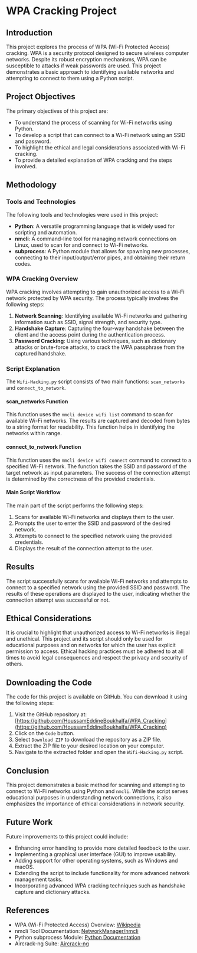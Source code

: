 # WPA Cracking Project

## Introduction
This project explores the process of WPA (Wi-Fi Protected Access) cracking. WPA is a security protocol designed to secure wireless computer networks. Despite its robust encryption mechanisms, WPA can be susceptible to attacks if weak passwords are used. This project demonstrates a basic approach to identifying available networks and attempting to connect to them using a Python script.

## Project Objectives
The primary objectives of this project are:
- To understand the process of scanning for Wi-Fi networks using Python.
- To develop a script that can connect to a Wi-Fi network using an SSID and password.
- To highlight the ethical and legal considerations associated with Wi-Fi cracking.
- To provide a detailed explanation of WPA cracking and the steps involved.

## Methodology

### Tools and Technologies
The following tools and technologies were used in this project:
- **Python**: A versatile programming language that is widely used for scripting and automation.
- **nmcli**: A command-line tool for managing network connections on Linux, used to scan for and connect to Wi-Fi networks.
- **subprocess**: A Python module that allows for spawning new processes, connecting to their input/output/error pipes, and obtaining their return codes.

### WPA Cracking Overview
WPA cracking involves attempting to gain unauthorized access to a Wi-Fi network protected by WPA security. The process typically involves the following steps:
1. **Network Scanning**: Identifying available Wi-Fi networks and gathering information such as SSID, signal strength, and security type.
2. **Handshake Capture**: Capturing the four-way handshake between the client and the access point during the authentication process.
3. **Password Cracking**: Using various techniques, such as dictionary attacks or brute-force attacks, to crack the WPA passphrase from the captured handshake.

### Script Explanation
The `Wifi-Hacking.py` script consists of two main functions: `scan_networks` and `connect_to_network`.

#### scan_networks Function
This function uses the `nmcli device wifi list` command to scan for available Wi-Fi networks. The results are captured and decoded from bytes to a string format for readability. This function helps in identifying the networks within range.

#### connect_to_network Function
This function uses the `nmcli device wifi connect` command to connect to a specified Wi-Fi network. The function takes the SSID and password of the target network as input parameters. The success of the connection attempt is determined by the correctness of the provided credentials.

#### Main Script Workflow
The main part of the script performs the following steps:
1. Scans for available Wi-Fi networks and displays them to the user.
2. Prompts the user to enter the SSID and password of the desired network.
3. Attempts to connect to the specified network using the provided credentials.
4. Displays the result of the connection attempt to the user.

## Results
The script successfully scans for available Wi-Fi networks and attempts to connect to a specified network using the provided SSID and password. The results of these operations are displayed to the user, indicating whether the connection attempt was successful or not.

## Ethical Considerations
It is crucial to highlight that unauthorized access to Wi-Fi networks is illegal and unethical. This project and its script should only be used for educational purposes and on networks for which the user has explicit permission to access. Ethical hacking practices must be adhered to at all times to avoid legal consequences and respect the privacy and security of others.

## Downloading the Code
The code for this project is available on GitHub. You can download it using the following steps:
1. Visit the GitHub repository at: [https://github.com/HoussamEddineBoukhalfa/WPA_Cracking](https://github.com/HoussamEddineBoukhalfa/WPA_Cracking)
2. Click on the `Code` button.
3. Select `Download ZIP` to download the repository as a ZIP file.
4. Extract the ZIP file to your desired location on your computer.
5. Navigate to the extracted folder and open the `Wifi-Hacking.py` script.

## Conclusion
This project demonstrates a basic method for scanning and attempting to connect to Wi-Fi networks using Python and `nmcli`. While the script serves educational purposes in understanding network connections, it also emphasizes the importance of ethical considerations in network security.

## Future Work
Future improvements to this project could include:
- Enhancing error handling to provide more detailed feedback to the user.
- Implementing a graphical user interface (GUI) to improve usability.
- Adding support for other operating systems, such as Windows and macOS.
- Extending the script to include functionality for more advanced network management tasks.
- Incorporating advanced WPA cracking techniques such as handshake capture and dictionary attacks.

## References
- WPA (Wi-Fi Protected Access) Overview: [Wikipedia](https://en.wikipedia.org/wiki/Wi-Fi_Protected_Access)
- nmcli Tool Documentation: [NetworkManager/nmcli](https://developer.gnome.org/NetworkManager/stable/nmcli.html)
- Python subprocess Module: [Python Documentation](https://docs.python.org/3/library/subprocess.html)
- Aircrack-ng Suite: [Aircrack-ng](https://www.aircrack-ng.org/)

